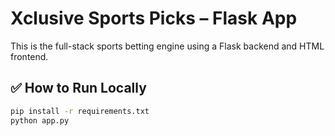 # Xclusive Sports Picks – Flask App

This is the full-stack sports betting engine using a Flask backend and HTML frontend.

## ✅ How to Run Locally

```bash
pip install -r requirements.txt
python app.py
